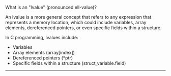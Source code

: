 What is an "lvalue" (pronounced ell-value)?

An lvalue is a more general concept that refers to any expression
that represents a memory location, which could include variables,
array elements, dereferenced pointers,
or even specific fields within a structure.

In C programming, lvalues include:

- Variables
- Array elements (array[index])
- Dereferenced pointers (*ptr)
- Specific fields within a structure (struct_variable.field)

---
